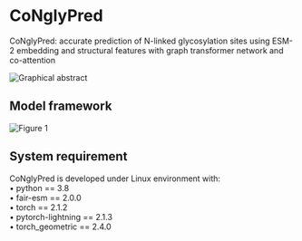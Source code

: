 # CoNglyPred
CoNglyPred: accurate prediction of N-linked glycosylation sites using ESM-2 embedding and structural features with graph transformer network and co-attention

![Graphical abstract](https://github.com/whm242446/CoNglyPred/assets/105725880/26ca05e2-6a03-4b78-bf2e-4d7cd48a3568)

## Model framework
![Figure 1](https://github.com/whm242446/CoNglyPred/assets/105725880/19563308-dc3b-4c01-9435-a8539cb203b9)

## System requirement
CoNglyPred is developed under Linux environment with:  
•	python == 3.8  
•	fair-esm == 2.0.0  
•	torch == 2.1.2  
•	pytorch-lightning == 2.1.3  
•	torch_geometric == 2.4.0  
